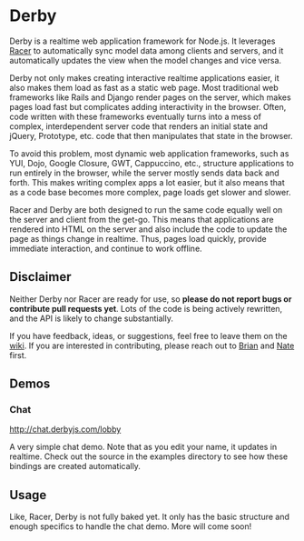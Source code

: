 # Derby

Derby is a realtime web application framework for Node.js. It leverages [Racer](https://github.com/codeparty/racer) to automatically sync model data among clients and servers, and it automatically updates the view when the model changes and vice versa.

Derby not only makes creating interactive realtime applications easier, it also makes them load as fast as a static web page. Most traditional web frameworks like Rails and Django render pages on the server, which makes pages load fast but complicates adding interactivity in the browser. Often, code written with these frameworks eventually turns into a mess of complex, interdependent server code that renders an initial state and jQuery, Prototype, etc. code that then manipulates that state in the browser.

To avoid this problem, most dynamic web application frameworks, such as YUI, Dojo, Google Closure, GWT, Cappuccino, etc., structure applications to run entirely in the browser, while the server mostly sends data back and forth. This makes writing complex apps a lot easier, but it also means that as a code base becomes more complex, page loads get slower and slower.

Racer and Derby are both designed to run the same code equally well on the server and client from the get-go. This means that applications are rendered into HTML on the server and also include the code to update the page as things change in realtime. Thus, pages load quickly, provide immediate interaction, and continue to work offline.

## Disclaimer

Neither Derby nor Racer are ready for use, so **please do not report bugs or contribute pull requests yet**. Lots of the code is being actively rewritten, and the API is likely to change substantially.

If you have feedback, ideas, or suggestions, feel free to leave them on the [wiki](https://github.com/codeparty/derby/wiki). If you are interested in contributing, please reach out to [Brian](https://github.com/bnoguchi) and [Nate](https://github.com/nateps) first.

## Demos

### Chat

http://chat.derbyjs.com/lobby

A very simple chat demo. Note that as you edit your name, it updates in realtime. Check out the source in the examples directory to see how these bindings are created automatically.

## Usage

Like, Racer, Derby is not fully baked yet. It only has the basic structure and enough specifics to handle the chat demo. More will come soon!

